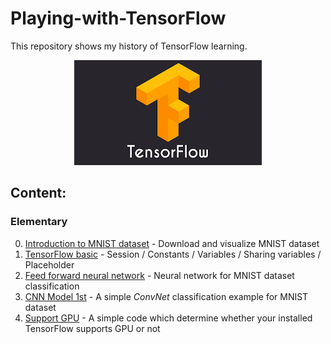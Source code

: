 # Playing-with-TensorFlow
This repository shows my history of TensorFlow learning.

<p align="center">
  <img src="./Logo.png?raw=true" alt="Logo"/>
</p>

## Content:
### Elementary
00. [Introduction to MNIST dataset](https://github.com/ahkarami/Playing-with-TensorFlow/blob/master/00_MNISTDataset.py) - Download and visualize MNIST dataset
01. [TensorFlow basic](https://github.com/ahkarami/Playing-with-TensorFlow/blob/master/01_TensorFlowBasic.py) - Session / Constants / Variables / Sharing variables / Placeholder 
02. [Feed forward neural network](https://github.com/ahkarami/Playing-with-TensorFlow/blob/master/02_FeedForwardNeuralNetwork.py) - Neural network for MNIST dataset classification
03. [CNN Model 1st](https://github.com/ahkarami/Playing-with-TensorFlow/blob/master/03_CNN1.py) - A simple _ConvNet_ classification example for MNIST dataset
04. [Support GPU](https://github.com/ahkarami/Playing-with-TensorFlow/blob/master/04_SupportGPU.py) - A simple code which determine whether your installed TensorFlow supports GPU or not
